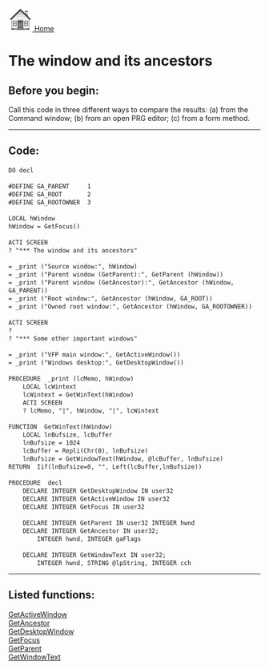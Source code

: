 [<img src="../images/home.png"> Home ](https://github.com/VFPX/Win32API)  

# The window and its ancestors

## Before you begin:
Call this code in three different ways to compare the results: (a) from the Command window; (b) from an open PRG editor; (c) from a form method.  
  
***  


## Code:
```foxpro  
DO decl

#DEFINE GA_PARENT     1
#DEFINE GA_ROOT       2
#DEFINE GA_ROOTOWNER  3

LOCAL hWindow
hWindow = GetFocus()

ACTI SCREEN
? "*** The window and its ancestors"

= _print ("Source window:", hWindow)
= _print ("Parent window (GetParent):", GetParent (hWindow))
= _print ("Parent window (GetAncestor):", GetAncestor (hWindow, GA_PARENT))
= _print ("Root window:", GetAncestor (hWindow, GA_ROOT))
= _print ("Owned root window:", GetAncestor (hWindow, GA_ROOTOWNER))

ACTI SCREEN
?
? "*** Some other important windows"

= _print ("VFP main window:", GetActiveWindow())
= _print ("Windows desktop:", GetDesktopWindow())

PROCEDURE  _print (lcMemo, hWindow)
	LOCAL lcWintext
	lcWintext = GetWinText(hWindow)
	ACTI SCREEN
	? lcMemo, "|", hWindow, "|", lcWintext

FUNCTION  GetWinText(hWindow)
	LOCAL lnBufsize, lcBuffer
	lnBufsize = 1024
	lcBuffer = Repli(Chr(0), lnBufsize)
	lnBufsize = GetWindowText(hWindow, @lcBuffer, lnBufsize)
RETURN  Iif(lnBufsize=0, "", Left(lcBuffer,lnBufsize))

PROCEDURE  decl
	DECLARE INTEGER GetDesktopWindow IN user32
	DECLARE INTEGER GetActiveWindow IN user32
	DECLARE INTEGER GetFocus IN user32

	DECLARE INTEGER GetParent IN user32 INTEGER hwnd
	DECLARE INTEGER GetAncestor IN user32;
		INTEGER hwnd, INTEGER gaFlags

	DECLARE INTEGER GetWindowText IN user32;
		INTEGER hwnd, STRING @lpString, INTEGER cch  
```  
***  


## Listed functions:
[GetActiveWindow](../libraries/user32/GetActiveWindow.md)  
[GetAncestor](../libraries/user32/GetAncestor.md)  
[GetDesktopWindow](../libraries/user32/GetDesktopWindow.md)  
[GetFocus](../libraries/user32/GetFocus.md)  
[GetParent](../libraries/user32/GetParent.md)  
[GetWindowText](../libraries/user32/GetWindowText.md)  

